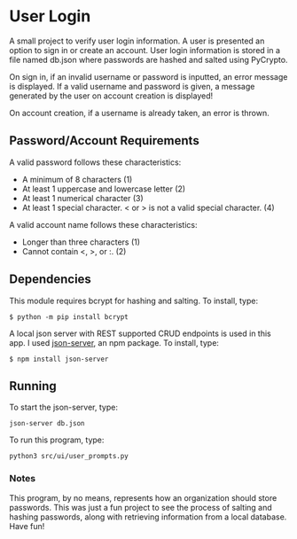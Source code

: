 # User Login
A small project to verify user login information. A user is presented an option to sign in or create an account.
User login information is stored in a file named db.json where passwords are hashed and salted using PyCrypto.

On sign in, if an invalid username or password is inputted, an error message is displayed. If a valid username and password is given, a message generated by the user on account creation is displayed!

On account creation, if a username is already taken, an error is thrown.

## Password/Account Requirements
A valid password follows these characteristics:
  - A minimum of 8 characters (1)
  - At least 1 uppercase and lowercase letter (2)
  - At least 1 numerical character (3)
  - At least 1 special character. < or > is not a valid special character. (4)

A valid account name follows these characteristics:
  - Longer than three characters (1)
  - Cannot contain <, >, or :. (2)

## Dependencies
This module requires bcrypt for hashing and salting. To install, type:
```
$ python -m pip install bcrypt
```
A local json server with REST supported CRUD endpoints is used in this app. I used [json-server], an npm package. 
To install, type:
```
$ npm install json-server
```


## Running
To start the json-server, type:
```
json-server db.json
```

To run this program, type:

```
python3 src/ui/user_prompts.py
```
[json-server]: https://www.npmjs.com/package/json-server

### Notes
This program, by no means, represents how an organization should store passwords. This was just a fun project to see the process of salting and hashing passwords, along with retrieving information from a local database. Have fun!
